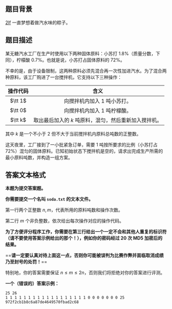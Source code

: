 ## 题目背景

[2lf](https://www.luogu.com.cn/user/824363) 一直梦想着做汽水味的粽子。

## 题目描述

某无糖汽水工厂在生产时使用以下两种固体原料：小苏打 $1.8\%$（质量分数，下同），柠檬酸 $0.7\%$。也就是说，小苏打占固体原料的 $72\%$。

不幸的是，由于设备限制，这两种原料必须先混合再一次性加进汽水。为了混合两种原料，该工厂购进了一台搅拌机，它支持以下三种操作：

| 操作代码 | 含义 |
| :-: | :-: |
| $\tt 1$ | 向搅拌机内加入 $1$ 吨小苏打。 |
| $\tt 0$ | 向搅拌机内加入 $1$ 吨柠檬酸。 |
| $\tt k$ | 取出最后加入的 $k$ 吨原料，混匀，然后重新加入搅拌机。 |

其中 $k$ 是一个不小于 $2$ 但不大于当前搅拌机内原料总吨数的正整数。

这天夜里，工厂接到了一小批紧急订单，需要 $1$ 吨按所要求的比例（小苏打占 $72\%$）混匀的固体原料。已知初始状态下搅拌机是空的，请求出完成生产所需的最小原料吨数，并构造一组方案。

## 答案文本格式

**本题为提交答案题。**

**你需要提交一个名叫 `soda.txt` 的文本文件。**

第一行两个正整数 $n,m$，代表所用的原料吨数和操作次数。

第二行 $m$ 个非负整数，依次给出每次操作对应的操作代码。

**为了方便评分程序工作，你需要在第三行给出一个一定不会和其他人重复的标识符（请不要使用答案示例给出的那个！），例如你的密码经过 20 次 MD5 加密后的结果。**

==**请一定要认真对待上面这一点，否则你可能被误判为比赛作弊并面临取消成绩乃至封号的处罚！**==

特别地，你的答案需要保证 $n \le m \le 2n$，否则我们将拒绝对你的答案进行评测。

**一个（错误的）答案示例：**

```plain
25 26
1 1 1 1 1 1 1 1 1 1 1 1 1 1 1 1 1 1 0 0 0 0 0 0 0 25
972f2cb1b8c6a87de4649570fbad2c68
```
